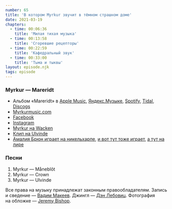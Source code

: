 ```yaml
---
number: 65
title: 'В котором Myrkur звучит в тёмном страшном доме'
date: 2021-03-19
chapters:
  - time: 00:06:36
    title: 'Милая тихая музыка'
  - time: 00:13:58
    title: 'Сгоревшие рецепторы'
  - time: 00:22:59
    title: 'Кафедральный звук'
  - time: 00:33:00
    title: 'Тьма и тыквы'
layout: episode.njk
tags: episode
---
```


### Myrkur — Mareridt

- Альбом «Mareridt» в
  [Apple Music](https://music.apple.com/album/1247992721),
  [Яндекс.Музыке](https://music.yandex.ru/album/N),
  [Spotify](https://open.spotify.com/track/N),
  [Tidal](https://tidal.com/browse/album/N),
  [Discogs](https://www.discogs.com/master/N)
- [Myrkurmusic.com](https://www.myrkurmusic.com/)
- [Facebook](https://www.facebook.com/myrkurmyrkur/)
- [Instagram](https://www.instagram.com/myrkurmyrkur/)
- [Myrkur на Wacken](https://youtu.be/8IF1CJNUxG4)
- [Клип на Ulvinde](https://youtu.be/M9cNZQIzShc)
- [Амалия Брюн играет на никельхарпе](https://youtu.be/siMVLaIu72c),
  [и вот тут тоже играет](https://youtu.be/TF7_6ls2RA0),
  [а тут на лире](https://youtu.be/BqmwWYPaXVE)

### Песни

1. Myrkur — Måneblôt
2. Myrkur — Crown
3. Myrkur — Ulvinde

Все права на музыку принадлежат законным правообладателям.
Запись и сведение — [Вадим Макеев](https://twitter.com/pepelsbey).
Джингл — [Дэн Лебовиц](https://www.youtube.com/channel/UC38A5qHrlc_Zgua7vL4b96w).
Фотография на обложке — [Jeremy Bishop](https://unsplash.com/photos/rqWoB4LFgmc).
